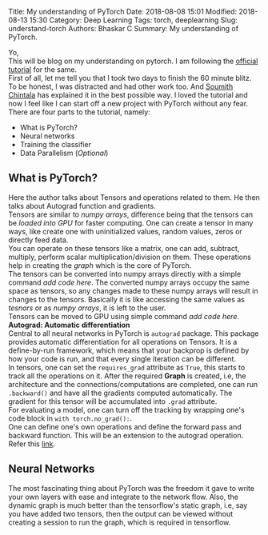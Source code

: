 Title: My understanding of PyTorch
Date: 2018-08-08 15:01
Modified: 2018-08-13 15:30
Category: Deep Learning
Tags: torch, deeplearning
Slug: understand-torch
Authors: Bhaskar C
Summary: My understanding of PyTorch.

Yo,  
This will be blog on my understanding on pytorch. I am following the [official tutorial](https://pytorch.org/tutorials/beginner/deep_learning_60min_blitz.html) for the same.  
First of all, let me tell you that I took two days to finish the 60 minute blitz. To be honest, I was distracted and had other work too. And [Soumith Chintala](http://soumith.ch/) has explained it in the best possible way. I loved the tutorial and now I feel like I can start off a new project with PyTorch without any fear.  
There are four parts to the tutorial, namely:
- What is PyTorch?
- Neural networks
- Training the classifier
- Data Parallelism (*Optional*)  
##  **What is PyTorch?**  
Here the author talks about Tensors and operations related to them. He then talks about Autograd function and gradients.  
Tensors are similar to *numpy arrays*, difference being that the tensors can be *loaded into GPU* for faster computing. One can create a tensor in many ways, like create one with uninitialized values, random values, zeros or directly feed data.  
You can operate on these tensors like a matrix, one can add, subtract, multiply, perform scalar multiplication/division on them. These operations help in creating the *graph* which is the core of PyTorch.  
The tensors can be converted into numpy arrays directly with a  simple command *add code here*. The converted numpy arrays occupy the same space as tensors, so any changes made to these numpy arrays will result in changes to the tensors. Basically it is like accessing the same values as *tesnors* or as *numpy arrays*, it is left to the user.  
Tensors can be moved to GPU using simple command *add code here*.  
**Autograd: Automatic differentiation**  
Central to all neural networks in PyTorch is `autograd` package. This package provides automatic differentiation for all operations on Tensors. It is a define-by-run framework, which means that your backprop is defined by how your code is run, and that every single iteration can be different.  
In tensors, one can set the `requires_grad` attribute as `True`, this starts to track all the operations on it. After the required **Graph** is created, i.e, the architecture and the connections/computations are completed, one can run `.backward()` and have all the gradients computed automatically. The gradient for this tensor will be accumulated into `.grad` attribute.  
For evaluating a model, one can turn off the tracking by wrapping one's code block in `with torch.no_grad():`.  
One can define one's own operations and define the forward pass and backward function. This will be an extension to the autograd operation. Refer this [link](https://pytorch.org/docs/stable/autograd.html#torch.autograd.Function).  


## **Neural Networks**
The most fascinating thing about PyTorch was the freedom it gave to write your own layers with ease and integrate to the network flow. Also, the dynamic graph is much better than the tensorflow's static graph, i.e, say you have added two tensors, then the output can be viewed without creating a session to run the graph, which is required in tensorflow.